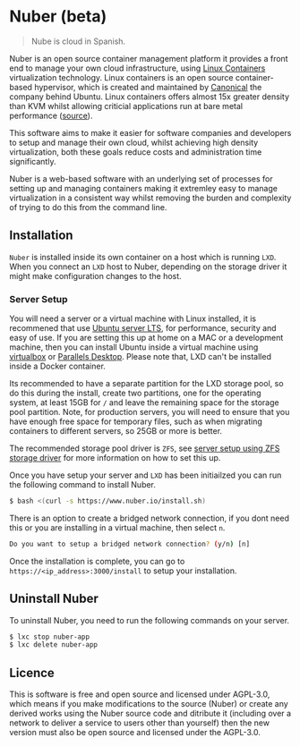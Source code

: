 # Nuber (beta)

> Nube is cloud in Spanish.

Nuber is an open source container management platform it provides a front end to manage your own cloud infrastructure, using [Linux Containers](https://linuxcontainers.org/) virtualization technology. Linux containers is an open source container-based hypervisor, which is created and maintained by [Canonical](https://canonical.com/) the company behind Ubuntu. Linux containers offers almost 15x greater density than KVM whilst allowing criticial applications run at bare metal performance ([source](https://ubuntu.com/blog/lxd-crushes-kvm-in-density-and-speed)).

This software aims to make it easier for software companies and developers to setup and manage their own cloud, whilst achieving high density virtualization, both these goals reduce costs and administration time significantly.

Nuber is a web-based software with an underlying set of processes for setting up and managing containers making it extremley easy to manage virtualization in a consistent way whilst removing the burden and complexity of trying to do this from the command line.

## Installation

`Nuber` is installed inside its own container on a host which is running `LXD`. When you connect an `LXD` host to Nuber, depending on the storage driver it might make configuration changes to the host.

### Server Setup

You will need a server or a virtual machine with Linux installed, it is recommened that use [Ubuntu server LTS](https://ubuntu.com/download/server), for performance, security and easy of use. If you are setting this up at home on a MAC or a development machine, then you can install Ubuntu inside a virtual machine using [virtualbox](https://www.virtualbox.org/) or [Parallels Desktop](https://www.parallels.com/uk/products/desktop/). Please note that, LXD can't be installed inside a Docker container.

Its recommended to have a separate partition for the LXD storage pool, so do this during the install, create two partitions, one for the operating system, at least 15GB for `/` and leave the remaining space for the storage pool partition. Note, for production servers, you will need to ensure that you have enough free space for temporary files, such as when migrating containers to different servers, so 25GB or more is better.

The recommended storage pool driver is `ZFS`, see [server setup using ZFS storage driver](docs/lxd/ubuntu-zfs.md) for more information on how to set this up.

Once you have setup your server and `LXD` has been initiailzed you can run the following command to install Nuber.

```bash
$ bash <(curl -s https://www.nuber.io/install.sh)
```

There is an option to create a bridged network connection, if you dont need this or you are installing in a virtual machine, then select `n`.

```bash
Do you want to setup a bridged network connection? (y/n) [n]
```

Once the installation is complete, you can go to `https://<ip_address>:3000/install` to setup your installation.

## Uninstall Nuber

To uninstall Nuber, you need to run the following commands on your server.

```bash
$ lxc stop nuber-app
$ lxc delete nuber-app
```

## Licence

This is software is free and open source and licensed under AGPL-3.0, which means if you make modifications
to the source (Nuber) or create any derived works using the Nuber source code and ditribute it (including over a network to deliver a service to users other than yourself) then the new version must also be open source and licensed under the AGPL-3.0.
